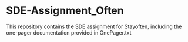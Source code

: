 # SDE-Assignment_Often
This repository contains the SDE assignment for Stayoften, including the one-pager documentation provided in OnePager.txt
